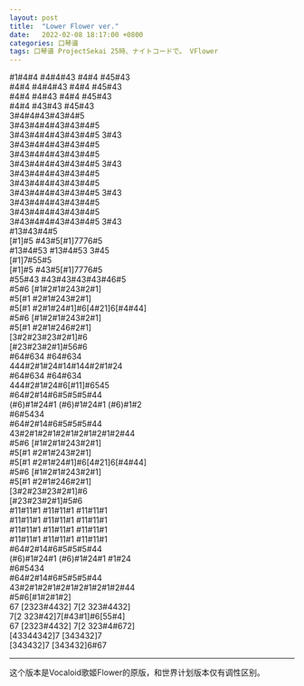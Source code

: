 ```yaml
---
layout: post
title:  "Lower Flower ver."
date:   2022-02-08 18:17:00 +0800
categories: 口琴谱
tags: 口琴谱 ProjectSekai 25時、ナイトコードで。 VFlower
---
```

\#1#4#4 #4#4#43 #4#4 #45#43  
\#4#4 #4#4#43 #4#4 #45#43  
\#4#4 #4#43 #4#4 #45#43   
\#4#4 #43#43 #45#43  
3#4#4#43#43#4#5  
3#43#4#4#43#43#4#5  
3#43#4#4#43#43#4#5 3#43  
3#43#4#4#43#43#4#5  
3#43#4#4#43#43#4#5   
3#43#4#4#43#43#4#5 3#43  
3#43#4#4#43#43#4#5  
3#43#4#4#43#43#4#5  
3#43#4#4#43#43#4#5 3#43  
3#43#4#4#43#43#4#5  
3#43#4#4#43#43#4#5  
3#43#4#4#43#43#4#5 3#43  
\#13#43#4#5  
[#1]#5 #43#5[#1]7776#5  
\#13#4#53 #13#4#53 3#45  
[#1]7#55#5    
[#1]#5 #43#5[#1]7776#5  
\#55#43 #43#43#43#43#46#5  
\#5#6 [#1#2#1#243#2#1]  
\#5[#1 #2#1#243#2#1]  
\#5[#1 #2#1#24#1]#6[4#21]6[#4#44]  
\#5#6 [#1#2#1#243#2#1]  
\#5[#1 #2#1#246#2#1]  
[3#2#23#23#2#1]#6  
[#23#23#2#1]#56#6  
\#64#634 #64#634  
444#2#1#24#14#144#2#1#24  
\#64#634 #64#634  
444#2#1#24#6[#11]#6545  
\#64#2#14#6#5#5#5#44  
(#6)#1#24#1 (#6)#1#24#1 (#6)#1#2  
\#6#5434  
\#64#2#14#6#5#5#5#44  
43#2#1#2#1#2#1#2#1#2#1#2#44  
\#5#6 [#1#2#1#243#2#1]  
\#5[#1 #2#1#243#2#1]  
\#5[#1 #2#1#24#1]#6[4#21]6[#4#44]  
\#5#6 [#1#2#1#243#2#1]  
\#5[#1 #2#1#246#2#1]  
[3#2#23#23#2#1]#6  
[#23#23#2#1]#5#6  
\#11#11#1 #11#11#1 #11#11#1  
\#11#11#1 #11#11#1 #11#11#1  
\#11#11#1 #11#11#1 #11#11#1  
\#11#11#1 #11#11#1 #11#11#1  
\#64#2#14#6#5#5#5#44  
(#6)#1#24#1 (#6)#1#24#1 #1#24  
\#6#5434  
\#64#2#14#6#5#5#5#44  
43#2#1#2#1#2#1#2#1#2#1#2#44  
\#5#6[#1#2#1#2]  
67 [2323#4432] 7[2 323#4432]  
7[2 323#42]7[#43#1]#6[55#4]  
67 [2323#4432] 7[2 323#4#672]  
[43344342]7 [343432]7  
[343432]7 [343432]6#67    

---  
这个版本是Vocaloid歌姬Flower的原版，和世界计划版本仅有调性区别。  